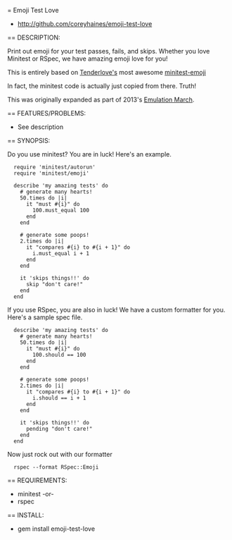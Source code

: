 = Emoji Test Love

* http://github.com/coreyhaines/emoji-test-love

== DESCRIPTION:

Print out emoji for your test passes, fails, and skips. Whether you love Minitest or RSpec, we have amazing emoji love for you!

This is entirely based on [Tenderlove's](https://github.com/tenderlove) most awesome [minitest-emoji](https://github.com/tenderlove/minitest-emoji)

In fact, the minitest code is actually just copied from there. Truth!

This was originally expanded as part of 2013's [Emulation March](http://programmingtour.blogspot.com/2013/02/emulation-march.html).

== FEATURES/PROBLEMS:

* See description

== SYNOPSIS:

Do you use minitest? You are in luck! Here's an example.

```
  require 'minitest/autorun'
  require 'minitest/emoji'

  describe 'my amazing tests' do
    # generate many hearts!
    50.times do |i|
      it "must #{i}" do
        100.must_equal 100
      end
    end

    # generate some poops!
    2.times do |i|
      it "compares #{i} to #{i + 1}" do
        i.must_equal i + 1
      end
    end

    it 'skips things!!' do
      skip "don't care!"
    end
  end
```

If you use RSpec, you are also in luck! We have a custom formatter for you. Here's a sample spec file.

```
  describe 'my amazing tests' do
    # generate many hearts!
    50.times do |i|
      it "must #{i}" do
        100.should == 100
      end
    end

    # generate some poops!
    2.times do |i|
      it "compares #{i} to #{i + 1}" do
        i.should == i + 1
      end
    end

    it 'skips things!!' do
      pending "don't care!"
    end
  end
```
Now just rock out with our formatter
```
  rspec --format RSpec::Emoji
```

== REQUIREMENTS:

* minitest
-or-
* rspec

== INSTALL:

* gem install emoji-test-love


